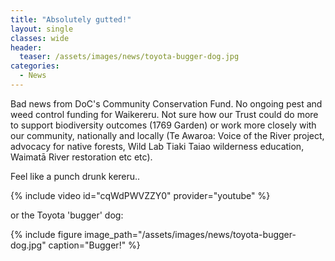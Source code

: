```yaml
---
title: "Absolutely gutted!"
layout: single
classes: wide
header:
  teaser: /assets/images/news/toyota-bugger-dog.jpg
categories:
  - News
---
```


Bad news from DoC's Community Conservation Fund. No ongoing pest and weed control funding for Waikereru.  Not sure how our Trust could do more to support biodiversity outcomes (1769 Garden) or work more closely with our community, nationally and locally (Te Awaroa: Voice of the River project, advocacy for native forests, Wild Lab Tiaki Taiao wilderness education, Waimatā River restoration etc etc).

Feel like a punch drunk kereru..

{% include video id="cqWdPWVZZY0" provider="youtube" %}

or the Toyota 'bugger' dog:

{% include figure image_path="/assets/images/news/toyota-bugger-dog.jpg" caption="Bugger!" %}
